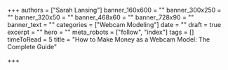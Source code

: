 +++
authors = ["Sarah Lansing"]
banner_160x600 = ""
banner_300x250 = ""
banner_320x50 = ""
banner_468x60 = ""
banner_728x90 = ""
banner_text = ""
categories = ["Webcam Modeling"]
date = ""
draft = true
excerpt = ""
hero = ""
meta_robots = ["follow", "index"]
tags = []
timeToRead = 5
title = "How to Make Money as a Webcam Model: The Complete Guide"

+++
